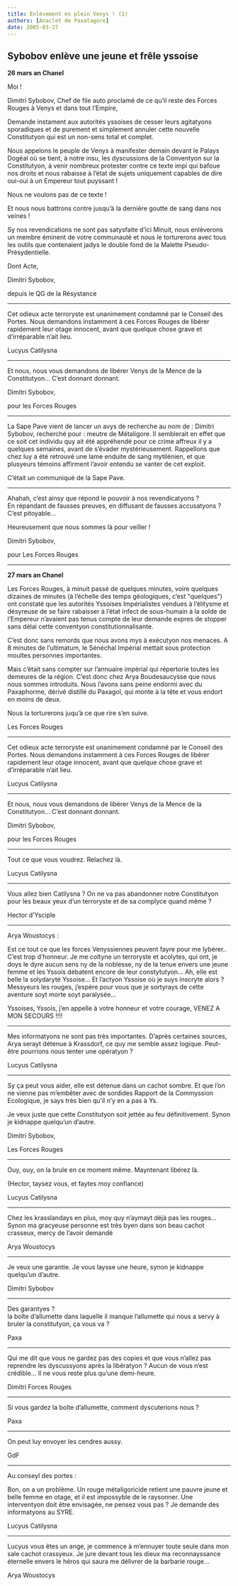 ```yaml
---
title: Enlèvement en plein Venys ! (1)
authors: [Anaclet de Paxatagore]
date: 2005-03-27
---
```


## Sybobov enlève une jeune et frêle yssoise

**26 mars an Chanel**

Moi !

Dimitri Sybobov, Chef de file auto proclamé de ce qu’il reste des Forces Rouges à Venys et dans tout l’Empire,

Demande instament aux autorités yssoises de cesser leurs agitatyons sporadiques et de purement et simplement annuler cette nouvelle Constitutyon qui est un non-sens total et complet.

Nous appelons le peuple de Venys à manifester demain devant le Palays Dogéal où se tient, à notre insu, les dyscussions de la Conventyon sur la Constitutyon, à venir nombreux protester contre ce texte impi qui bafoue nos droits et nous rabaisse à l’état de sujets uniquement capables de dire oui-oui à un Empereur tout puyssant !

Nous ne voulons pas de ce texte !

Et nous nous battrons contre jusqu’à la dernière goutte de sang dans nos veines !

Sy nos revendications ne sont pas satysfaite d’ici Minuit, nous enlèverons un membre éminent de votre communauté et nous le torturerons avec tous les outils que contenaient jadys le double fond de la Malette Pseudo-Présydentielle.

Dont Acte,

Dimitri Sybobov,

depuis le QG de la Résystance

---

Cet odieux acte terroryste est unanimement condamné par le Conseil des Portes. Nous demandons instamment à ces Forces Rouges de libérer rapidement leur otage innocent, avant que quelque chose grave et d’irréparable n’ait lieu.

Lucyus Catilysna

---

Et nous, nous vous demandons de libérer Venys de la Mence de la Constitutyon... C’est donnant donnant.

Dimitri Sybobov,

pour les Forces Rouges

---

La Sape Pave vient de lancer un avys de recherche au nom de : Dimitri Sybobov, recherché pour : meutre de Métaligore. Il semblerait en effet que ce soit cet individu quy ait été appréhendé pour ce crime affreux il y a quelques semaines, avant de s’évader mystérieusement. Rappellons que chez luy a été retrouvé une lame enduite de sang mytilénien, et que plusyeurs témoins affirment l’avoir entendu se vanter de cet exploit.

C’était un communiqué de la Sape Pave.

---

Ahahah, c’est ainsy que répond le pouvoir à nos revendicatyons ?  
En répandant de fausses preuves, en diffusant de fausses accusatyons ? C’est pitoyable...

Heureusement que nous sommes là pour veiller !

Dimitri Sybobov,

pour Les Forces Rouges

---

**27 mars an Chanel**

Les Forces Rouges, à minuit passé de quelques minutes, voire quelques dizaines de minutes (à l’échelle des temps géologiques, c’est "quelques") ont constaté que les autorités Yssoises Impérialistes vendues à l’élitysme et désyreuse de se faire rabaisser à l’état infect de sous-humain à la solde de l’Empereur n’avaient pas tenus compte de leur demande expres de stopper sans délai cette conventyon constitutionnalisante.

C’est donc sans remords que nous avons mys à exécutyon nos menaces. A 8 minutes de l’ultimatum, le Sénéchal Impérial mettait sous protection moultes personnes importantes.

Mais c’était sans compter sur l’annuaire impérial qui répertorie toutes les demeures de la région. C’est donc chez Arya Boudesaucysse que nous nous sommes introduits. Nous l’avons sans peine endormi avec du Paxaphorme, dérivé distillé du Paxagol, qui monte à la tête et vous endort en moins de deux.

Nous la torturerons juqu’à ce que rire s’en suive.

Les Forces Rouges

---

Cet odieux acte terroryste est unanimement condamné par le Conseil des Portes. Nous demandons instamment à ces Forces Rouges de libérer rapidement leur otage innocent, avant que quelque chose grave et d’irréparable n’ait lieu.

Lucyus Catilysna

---

Et nous, nous vous demandons de libérer Venys de la Mence de la Constitutyon... C’est donnant donnant.

Dimitri Sybobov,

pour les Forces Rouges

---

Tout ce que vous voudrez. Relachez là.

Lucyus Catilysna

---

Vous allez bien Catilysna ? On ne va pas abandonner notre Constitutyon pour les beaux yeux d’un terroryste et de sa complyce quand même ?

Hector d’Ysciple

---

Arya Woustocys :

Est ce tout ce que les forces Venyssiennes peuvent fayre pour me lybérer.. C’est trop d’honneur. Je me coltyne un terroryste et acolytes, qui ont, je doys le dyre aucun sens ny de la noblesse, ny de la tenue envers une jeune femme et les Yssois débatent encore de leur constytutyon... Ah, elle est belle la solydaryté Yssoise... Et l’actyon Yssoise où je suys inscryte alors ? Messyeurs les rouges, j’espère pour vous que je sortyrays de cette aventure soyt morte soyt paralysée...

Yssoises, Yssois, j’en appelle à votre honneur et votre courage, VENEZ A MON SECOURS !!!!

---

Mes informatyons ne sont pas très importantes. D’après certaines sources, Arya serayt détenue à Krassdorf, ce quy me semble assez logique. Peut-être pourrions nous tenter une opératyon ?

Lucyus Catilysna

---

Sy ça peut vous aider, elle est détenue dans un cachot sombre. Et que l’on ne vienne pas m’embêter avec de sordides Rapport de la Commyssion Ecologique, je says très bien qu’il n’y en a pas à Ys.

Je veux juste que cette Constitutyon soit jettée au feu définitivement. Synon je kidnappe quelqu’un d’autre.

Dimitri Sybobov,

Les Forces Rouges

---

Ouy, ouy, on la brule en ce moment même. Mayntenant libérez là.

(Hector, taysez vous, et faytes moy confiance)

Lucyus Catilysna

---

Chez les krasslandays en plus, moy quy n’aymayt déjà pas les rouges... Synon ma gracyeuse personne est très byen dans son beau cachot crasseux, mercy de l’avoir demandé

Arya Woustocys

---

Je veux une garantie. Je vous laysse une heure, synon je kidnappe quelqu’un d’autre.

Dimitri Sybobov

---

Des garantyes ?  
la boîte d’allumette dans laquelle il manque l’allumette qui nous a servy à bruler la constitutyon, ça vous va ?

Paxa

---

Qui me dit que vous ne gardez pas des copies et que vous n’allez pas reprendre les dyscussyons après la libératyon ?
Aucun de vous n’est crédible... Il ne vous reste plus qu’une demi-heure.

Dimitri Forces Rouges

---

Si vous gardez la boîte d’allumette, comment dyscuterions nous ?

Paxa

---

On peut luy envoyer les cendres aussy.

GdF

---

Au conseyl des portes :

Bon, on a un problème. Un rouge métaligoricide retient une pauvre jeune et belle femme en otage, et il est impossyble de le raysonner. Une interventyon doit être envisagée, ne pensez vous pas ? Je demande des informatyons au SYRE.

Lucyus Catilysna

---

Lucyus vous êtes un ange, je commence à m’ennuyer toute seule dans mon sale cachot crassyeux. Je jure devant tous les dieux ma reconnayssance éternelle envers le héros qui saura me délivrer de la barbarie rouge...

Arya Woustocys

